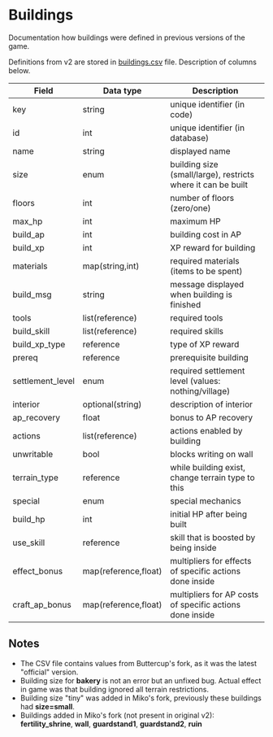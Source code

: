 # Buildings

Documentation how buildings were defined in previous versions of the game.

Definitions from v2 are stored in [buildings.csv](data/buildings.csv) file.
Description of columns below.

<!-- editorconfig-checker-disable -->

| Field            | Data type            | Description                                                  |
|------------------|----------------------|--------------------------------------------------------------|
| key              | string               | unique identifier (in code)                                  |
| id               | int                  | unique identifier (in database)                              |
| name             | string               | displayed name                                               |
| size             | enum                 | building size (small/large), restricts where it can be built |
| floors           | int                  | number of floors (zero/one)                                  |
| max_hp           | int                  | maximum HP                                                   |
| build_ap         | int                  | building cost in AP                                          |
| build_xp         | int                  | XP reward for building                                       |
| materials        | map(string,int)      | required materials (items to be spent)                       |
| build_msg        | string               | message displayed when building is finished                  |
| tools            | list(reference)      | required tools                                               |
| build_skill      | list(reference)      | required skills                                              |
| build_xp_type    | reference            | type of XP reward                                            |
| prereq           | reference            | prerequisite building                                        |
| settlement_level | enum                 | required settlement level (values: nothing/village)          |
| interior         | optional(string)     | description of interior                                      |
| ap_recovery      | float                | bonus to AP recovery                                         |
| actions          | list(reference)      | actions enabled by building                                  |
| unwritable       | bool                 | blocks writing on wall                                       |
| terrain_type     | reference            | while building exist, change terrain type to this            |
| special          | enum                 | special mechanics                                            |
| build_hp         | int                  | initial HP after being built                                 |
| use_skill        | reference            | skill that is boosted by being inside                        |
| effect_bonus     | map(reference,float) | multipliers for effects of specific actions done inside      |
| craft_ap_bonus   | map(reference,float) | multipliers for AP costs of specific actions done inside     |

<!-- editorconfig-checker-enable -->

## Notes

- The CSV file contains values from Buttercup's fork,
  as it was the latest "official" version.
- Building size for **bakery** is not an error but an unfixed bug.
  Actual effect in game was that building ignored all terrain restrictions.
- Building size "tiny" was added in Miko's fork,
  previously these buildings had **size=small**.
- Buildings added in Miko's fork (not present in original v2):
  **fertility_shrine**, **wall**, **guardstand1**, **guardstand2**, **ruin**
